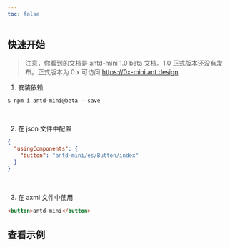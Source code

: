```yaml
---
toc: false
---
```


## 快速开始

> 注意，你看到的文档是 antd-mini 1.0 beta 文档。1.0 正式版本还没有发布。正式版本为 0.x 可访问 https://0x-mini.ant.design

1. 安装依赖
```
$ npm i antd-mini@beta --save
```
<br>

2. 在 json 文件中配置
``` json
{
  "usingComponents": {
    "button": "antd-mini/es/Button/index"
  }
}
```
<br>

3. 在 axml 文件中使用
```html
<button>antd-mini</button>
```

## 查看示例
<code src='pages/Button/index'></code>
